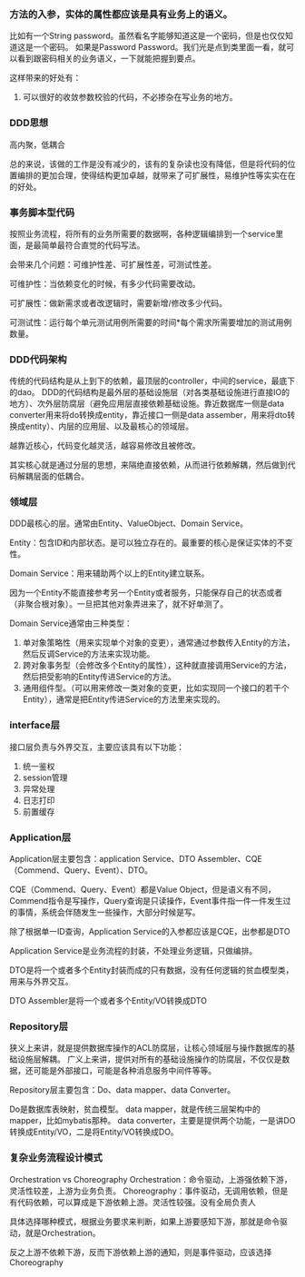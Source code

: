 ### 方法的入参，实体的属性都应该是具有业务上的语义。
比如有一个String password。虽然看名字能够知道这是一个密码，但是也仅仅知道这是一个密码。
如果是Password Password。我们光是点到类里面一看，就可以看到跟密码相关的业务语义，一下就能把握到要点。


这样带来的好处有：
1. 可以很好的收敛参数校验的代码，不必掺杂在写业务的地方。


### DDD思想
高内聚，低耦合

总的来说，该做的工作是没有减少的，该有的复杂读也没有降低，但是将代码的位置编排的更加合理，使得结构更加卓越，就带来了可扩展性，易维护性等实实在在的好处。

### 事务脚本型代码
按照业务流程，将所有的业务所需要的数据啊，各种逻辑编排到一个service里面，是最简单最符合直觉的代码写法。

会带来几个问题：可维护性差、可扩展性差，可测试性差。

可维护性：当依赖变化的时候，有多少代码需要改动。

可扩展性：做新需求或者改逻辑时，需要新增/修改多少代码。

可测试性：运行每个单元测试用例所需要的时间*每个需求所需要增加的测试用例数量。

### DDD代码架构
传统的代码结构是从上到下的依赖，最顶层的controller，中间的service，最底下的dao。
DDD的代码结构是最外层的基础设施层（对各类基础设施进行直接IO的地方）、次外层防腐层（避免应用层直接依赖基础设施。靠近数据库一侧是data converter用来将do转换成entity，靠近接口一侧是data assember，用来将dto转换成entity）、内层的应用层、以及最核心的领域层。

越靠近核心，代码变化越灵活，越容易修改且被修改。

其实核心就是通过分层的思想，来隔绝直接依赖，从而进行依赖解耦，然后做到代码解耦层面的低耦合。

### 领域层
DDD最核心的层。通常由Entity、ValueObject、Domain Service。

Entity：包含ID和内部状态。是可以独立存在的。最重要的核心是保证实体的不变性。

Domain Service：用来辅助两个以上的Entity建立联系。

因为一个Entity不能直接参考另一个Entity或者服务，只能保存自己的状态或者（非聚合根对象）。一旦把其他对象弄进来了，就不好单测了。

Domain Service通常由三种类型：
1. 单对象策略性（用来实现单个对象的变更），通常通过参数传入Entity的方法，然后反调Service的方法来实现功能。
2. 跨对象事务型（会修改多个Entity的属性），这种就直接调用Service的方法，然后把受影响的Entity传进Service的方法。
3. 通用组件型。（可以用来修改一类对象的变更，比如实现同一个接口的若干个Entity），通常是把Entity传进Service的方法里来实现的。


### interface层
接口层负责与外界交互，主要应该具有以下功能：
1. 统一鉴权
2. session管理
3. 异常处理
4. 日志打印
5. 前置缓存

### Application层
Application层主要包含：application Service、DTO Assembler、CQE（Commend、Query、Event）、DTO。

CQE（Commend、Query、Event）都是Value Object，但是语义有不同，Commend指令是写操作，Query查询是只读操作，Event事件指一件一件发生过的事情，系统会伴随发生一些操作，大部分时候是写。

除了根据单一ID查询，Application Service的入参都应该是CQE，出参都是DTO

Application Service是业务流程的封装，不处理业务逻辑，只做编排。

DTO是将一个或者多个Entity封装而成的只有数据，没有任何逻辑的贫血模型类，用来与外界交互。

DTO Assembler是将一个或者多个Entity/VO转换成DTO

### Repository层
狭义上来讲，就是提供数据库操作的ACL防腐层，让核心领域层与操作数据库的基础设施层解耦。
广义上来讲，提供对所有的基础设施操作的防腐层，不仅仅是数据，还可能是外部接口，可能是各种消息服务中间件等等。


Repository层主要包含：Do、data mapper、data Converter。


Do是数据库表映射，贫血模型。
data mapper，就是传统三层架构中的mapper，比如mybatis那种。
data converter，主要是提供两个功能，一是讲DO转换成Entity/VO，二是将Entity/VO转换成DO。

### 复杂业务流程设计模式
Orchestration vs Choreography
Orchestration：命令驱动，上游强依赖下游，灵活性较差，上游为业务负责。
Choreography：事件驱动，无调用依赖，但是有代码依赖，可以算成是下游依赖上游。灵活性较强。没有全局负责人

具体选择哪种模式，根据业务要求来判断，如果上游要感知下游，那就是命令驱动，就是Orchestration。

反之上游不依赖下游，反而下游依赖上游的通知，则是事件驱动，应该选择Choreography





